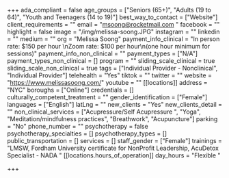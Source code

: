 +++
ada_compliant = false
age_groups = ["Seniors (65+)", "Adults (19 to 64)", "Youth and Teenagers (14 to 19)"]
best_way_to_contact = ["Website"]
client_requirements = ""
email = "msoong@rocketmail.com "
facebook = ""
highlight = false
image = "/img/melissa-soong.JPG"
instagram = ""
linkedin = ""
medium = ""
org = "Melissa Soong"
payment_info_clinical = "In person rate: $150 per hour \nZoom rate: $100 per hour\n(one hour minimum for sessions)"
payment_info_non_clinical = ""
payment_types = ["N/A"]
payment_types_non_clinical = []
program = ""
sliding_scale_clinical = true
sliding_scale_non_clinical = true
tags = ["Individual Provider - Nonclinical", "Individual Provider"]
telehealth = "Yes"
tiktok = ""
twitter = ""
website = "https://www.melissasoong.com/"
youtube = ""
[[locations]]
address = "NYC"
boroughs = ["Online"]
credentials = []
culturally_competent_treatment = ""
gender_identification = ["Female"]
languages = ["English"]
latLng = ""
new_clients = "Yes"
new_clients_detail = ""
non_clinical_services = ["Acupressure/Self Acupressure ", "Yoga", "Meditation/mindfulness practices", "Breathwork", "Acupuncture"]
parking = "No"
phone_number = ""
psychotherapy = false
psychotherapy_specialties = []
psychotherapy_types = []
public_transportation = []
services = []
staff_gender = ["Female"]
trainings = "LMSW, Fordham University certificate for NonProfit Leadership, AcuDetox Specialist - NADA "
[[locations.hours_of_operation]]
day_hours = "Flexible "

+++
